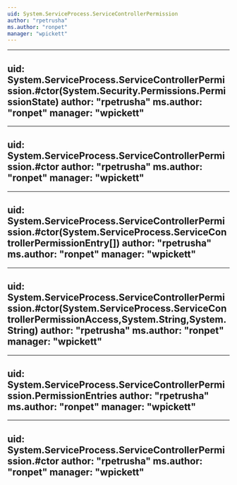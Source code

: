 ```yaml
---
uid: System.ServiceProcess.ServiceControllerPermission
author: "rpetrusha"
ms.author: "ronpet"
manager: "wpickett"
---
```


---
uid: System.ServiceProcess.ServiceControllerPermission.#ctor(System.Security.Permissions.PermissionState)
author: "rpetrusha"
ms.author: "ronpet"
manager: "wpickett"
---

---
uid: System.ServiceProcess.ServiceControllerPermission.#ctor
author: "rpetrusha"
ms.author: "ronpet"
manager: "wpickett"
---

---
uid: System.ServiceProcess.ServiceControllerPermission.#ctor(System.ServiceProcess.ServiceControllerPermissionEntry[])
author: "rpetrusha"
ms.author: "ronpet"
manager: "wpickett"
---

---
uid: System.ServiceProcess.ServiceControllerPermission.#ctor(System.ServiceProcess.ServiceControllerPermissionAccess,System.String,System.String)
author: "rpetrusha"
ms.author: "ronpet"
manager: "wpickett"
---

---
uid: System.ServiceProcess.ServiceControllerPermission.PermissionEntries
author: "rpetrusha"
ms.author: "ronpet"
manager: "wpickett"
---

---
uid: System.ServiceProcess.ServiceControllerPermission.#ctor
author: "rpetrusha"
ms.author: "ronpet"
manager: "wpickett"
---
